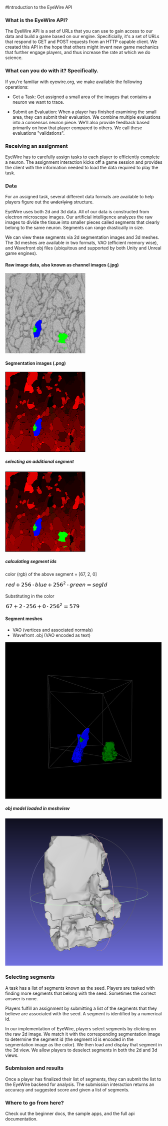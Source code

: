 #Introduction to the EyeWire API

### What is the EyeWire API?

The EyeWire API is a set of URLs that you can use to gain access to our data and build a game based on our engine. Specificially, it's a set of URLs that respond to GET and POST requests from an HTTP capable client. We created this API in the hope that others might invent new game mechanics that further engage players, and thus increase the rate at which we do science.

### What can you do with it? Specifically.

If you're familiar with eyewire.org, we make available the following operations:

- Get a Task: Get assigned a small area of the images that contains a neuron we want to trace.

- Submit an Evaluation: When a player has finished examining the small area, they can submit their evaluation. We combine multiple evaluations into a consensus neuron piece. We'll also provide feedback based primarily on how that player compared to others. We call these evaluations "validations".

### Receiving an assignment

EyeWire has to carefully assign tasks to each player to efficiently complete a neuron. The assignment interaction kicks off a game session and provides the client with the information needed to load the data required to play the task.

### Data

For an assigned task, several different data formats are available to help players figure out the ~~underlying~~ structure.

EyeWire uses both 2d and 3d data. All of our data is constructed from electron microscope images. Our artificial intelligence analyzes the raw images to divide the tissue into smaller pieces called segments that clearly belong to the same neuron. Segments can range drastically in size.

We can view these segments via 2d segmentation images and 3d meshes. The 3d meshes are available in two formats, VAO (efficient memory wise), and Wavefront obj files (ubiquitous and supported by both Unity and Unreal game engines).

#### Raw image data, also known as channel images (.jpg)

![channel image](/docs/assets/channel_2.png)

#### Segmentation images (.png)

![segmentation image](/docs/assets/segmentation_1.png)

##### selecting an additional segment

![segmentation image](/docs/assets/segmentation_2.png)


##### calculating segment ids

color (rgb) of the above segment = [67, 2, 0]

![equation](/docs/assets/equation1.png)

Substituting in the color

![equation](/docs/assets/equation2.png)


#### Segment meshes
- VAO (vertices and associated normals)
- Wavefront .obj (VAO encoded as text)

![3d view](/docs/assets/3dview_2.png)


##### obj model loaded in meshview

![3d modeling program](/docs/assets/meshlab.png)



### Selecting segments

A task has a list of segments known as the seed. Players are tasked with finding more segments that belong with the seed. Sometimes the correct answer is none.

Players fulfill an assignment by submitting a list of the segments that they believe are associated with the seed. A segment is identified by a numerical id.

In our implementation of EyeWire, players select segments by clicking on the raw 2d image. We match it with the corresponding segmentation image to determine the segment id (the segment id is encoded in the segmentation image as the color). We then load and display that segment in the 3d view. We allow players to deselect segments in both the 2d and 3d views.

### Submission and results

Once a player has finalized their list of segments, they can submit the list to the EyeWire backend for analysis. The submission interaction returns an accuracy and suggested score and  given a list of segments.

### Where to go from here?

Check out the beginner docs, the sample apps, and the full api documentation.
